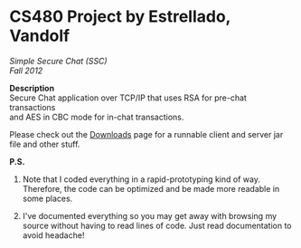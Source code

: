 # CS480 Project by Estrellado, Vandolf
*Simple Secure Chat (SSC)*  
*Fall 2012*  

**Description**  
Secure Chat application over TCP/IP that uses RSA for pre-chat transactions  
and AES in CBC mode for in-chat transactions.

Please check out the [Downloads](https://bitbucket.org/vestrel00/security-project/downloads) page for a runnable client and server jar file and other stuff.

**P.S.**  
1. Note that I coded everything in a rapid-prototyping kind of way.
Therefore, the code can be optimized and be made more readable in some places.

2. I've documented everything so you may get away with browsing my source 
without having to read lines of code. Just read documentation to avoid headache!
